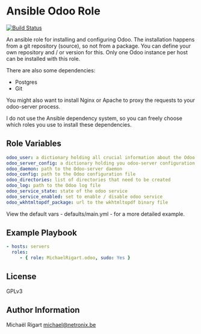 Ansible Odoo Role
=================
[![Build Status](https://semaphoreci.com/api/v1/projects/daf50ecd-f023-4468-9a27-066f3ada8a93/461764/badge.svg)](https://semaphoreci.com/michaelrigart/ansible-role-odoo)

An ansible role for installing and configuring Odoo.
The installation happens from a git repository (source), so not from a package.
You can define your own repository and / or version for this.
Only one Odoo instance per host can be installed with this role.

There are also some dependencies:
  * Postgres
  * Git

You might also want to install Nginx or Apache to proxy the requests to your odoo-server process.

I do not use the Ansible dependency system, so you can freely choose which roles you use to install these dependencies.

Role Variables
--------------

```yaml
odoo_user: a dictionary holding all crucial information about the Odoo user and instance
odoo_server_config: a dictionary holding you odoo-server configuration parameters
odoo_daemon: path to the Odoo-server daemon
odoo_config: path to the Odoo configuration file
odoo_directories: list of directories that need to be created
odoo_log: path to the Odoo log file
odoo_service_state: state of the odoo service
odoo_service_enabled: set to enable / disable odoo service
odoo_wkhtmltopdf_package: url to the wkhtmltopdf binary file
```

View the default vars - defaults/main.yml - for a more detailed example.

Example Playbook
----------------

```yaml
- hosts: servers
  roles:
     - { role: MichaelRigart.odoo, sudo: Yes }
```

License
-------

GPLv3

Author Information
------------------

Michaël Rigart <michael@netronix.be>
